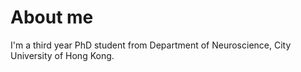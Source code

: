 About me
======
I'm a third year PhD student from Department of Neuroscience, City University of Hong Kong.
